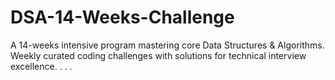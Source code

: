 # DSA-14-Weeks-Challenge
A 14-weeks intensive program mastering core Data Structures &amp; Algorithms. Weekly curated coding challenges with solutions for technical interview excellence.
. 
. 
. 

